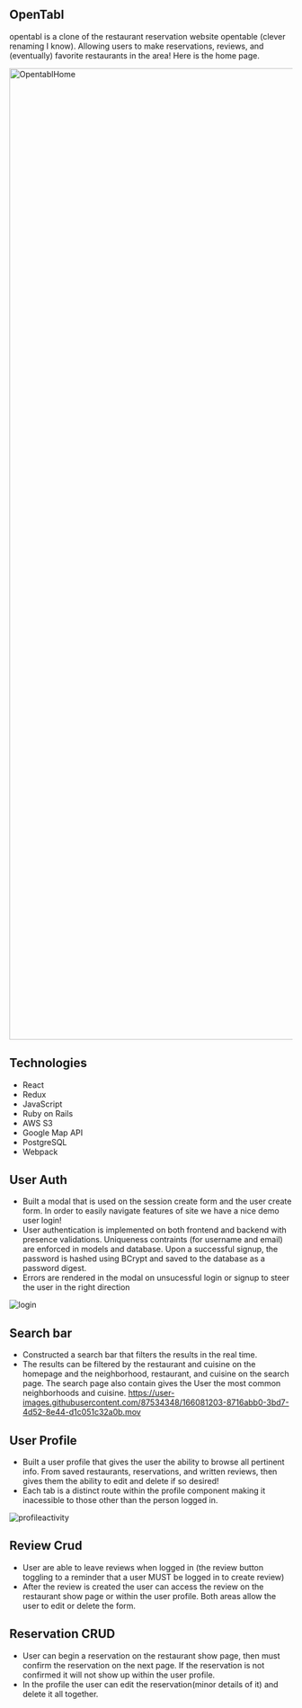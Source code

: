

**OpenTabl**
-----------------------------
opentabl is a clone of the restaurant reservation website opentable (clever renaming I know). Allowing users to make reservations, reviews, and (eventually) favorite restaurants in the area! Here is the home page.

<img width="1729" alt="OpentablHome" src="https://user-images.githubusercontent.com/87534348/161307351-62795076-e176-4a16-96dc-b3e9dc93268d.png">

**Technologies**
------------------------
- React
- Redux
- JavaScript
- Ruby on Rails
- AWS S3
- Google Map API
- PostgreSQL
- Webpack

**User Auth**
------------
- Built a modal that is used on the session create form and the user create form. In order to easily navigate features of site we have a nice demo user login!
- User authentication is implemented on both frontend and backend with presence validations. Uniqueness contraints (for username and email) are enforced in models and database. Upon a successful signup, the password is hashed using BCrypt and saved to the database as a password digest. 
- Errors are rendered in the modal on unsucessful login or signup to steer the user in the right direction 

![login](https://user-images.githubusercontent.com/87534348/166074817-7b18c24d-371f-409b-9482-f6c513dc167b.gif)


**Search bar**
-------------
- Constructed a search bar that filters the results in the real time. 
- The results can be filtered by the restaurant and cuisine on the homepage and the neighborhood, restaurant, and cuisine on the search page. The search page also contain gives the User the most common neighborhoods and cuisine. 
https://user-images.githubusercontent.com/87534348/166081203-8716abb0-3bd7-4d52-8e44-d1c051c32a0b.mov

**User Profile**
------------------
- Built a user profile that gives the user the ability to browse all pertinent info. From saved restaurants, reservations, and written reviews, then gives them the ability to edit and delete if so desired!
- Each tab is a distinct route within the profile component making it inacessible to those other than the person logged in. 

![profileactivity](https://user-images.githubusercontent.com/87534348/166076769-edc10802-9e7a-4559-bfe4-8d833c35f088.gif)

**Review Crud** 
----------------
- User are able to leave reviews when logged in (the review button toggling to a reminder that a user MUST be logged in to create review)
- After the review is created the user can access the review on the restaurant show page or within the user profile. Both areas allow the user to edit or delete the form. 

**Reservation CRUD** 
----------------
- User can begin a reservation on the restaurant show page, then must confirm the reservation on the next page. If the reservation is not confirmed it will not show up within the user profile. 
- In the profile the user can edit the reservation(minor details of it) and delete it all together. 





